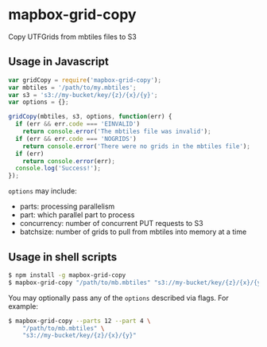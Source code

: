 # mapbox-grid-copy

Copy UTFGrids from mbtiles files to S3

## Usage in Javascript

```javascript
var gridCopy = require('mapbox-grid-copy');
var mbtiles = '/path/to/my.mbtiles';
var s3 = 's3://my-bucket/key/{z}/{x}/{y}';
var options = {};

gridCopy(mbtiles, s3, options, function(err) {
  if (err && err.code === 'EINVALID')
    return console.error('The mbtiles file was invalid');
  if (err && err.code === 'NOGRIDS')
    return console.error('There were no grids in the mbtiles file');
  if (err)
    return console.error(err);
  console.log('Success!');
});
```

`options` may include:
- parts: processing parallelism
- part: which parallel part to process
- concurrency: number of concurrent PUT requests to S3
- batchsize: number of grids to pull from mbtiles into memory at a time

## Usage in shell scripts

```sh
$ npm install -g mapbox-grid-copy
$ mapbox-grid-copy "/path/to/mb.mbtiles" "s3://my-bucket/key/{z}/{x}/{y}"
```

You may optionally pass any of the `options` described via flags. For example:
```sh
$ mapbox-grid-copy --parts 12 --part 4 \
    "/path/to/mb.mbtiles" \
    "s3://my-bucket/key/{z}/{x}/{y}"
```
